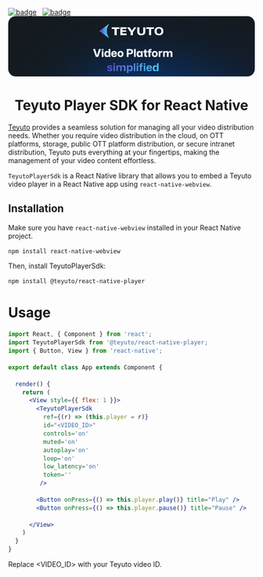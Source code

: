 [![badge](https://img.shields.io/twitter/follow/teyuto?style=social)](https://twitter.com/intent/follow?screen_name=teyuto) &nbsp; [![badge](https://img.shields.io/github/stars/Teyuto/teyuto-player-sdk?style=social)](https://github.com/Teyuto/teyuto-player-sdk)
![](https://github.com/Teyuto/.github/blob/production/assets/img/banner.png)
<h1 align="center">Teyuto Player SDK for React Native</h1>

[Teyuto](https://teyuto.com) provides a seamless solution for managing all your video distribution needs. Whether you require video distribution in the cloud, on OTT platforms, storage, public OTT platform distribution, or secure intranet distribution, Teyuto puts everything at your fingertips, making the management of your video content effortless.

`TeyutoPlayerSdk` is a React Native library that allows you to embed a Teyuto video player in a React Native app using `react-native-webview`.

## Installation

Make sure you have `react-native-webview` installed in your React Native project.

```bash
npm install react-native-webview
```

Then, install TeyutoPlayerSdk:
```
npm install @teyuto/react-native-player
```

# Usage
```jsx
import React, { Component } from 'react';
import TeyutoPlayerSdk from '@teyuto/react-native-player;
import { Button, View } from 'react-native';

export default class App extends Component {

  render() {
    return (
      <View style={{ flex: 1 }}>
        <TeyutoPlayerSdk
          ref={(r) => (this.player = r)}
          id="<VIDEO_ID>"
          controls='on'
          muted='on'
          autoplay='on'
          loop='on'
          low_latency='on'
          token=''
         />

        <Button onPress={() => this.player.play()} title="Play" />
        <Button onPress={() => this.player.pause()} title="Pause" />

      </View>
    )
  }
}
```

Replace <VIDEO_ID> with your Teyuto video ID.